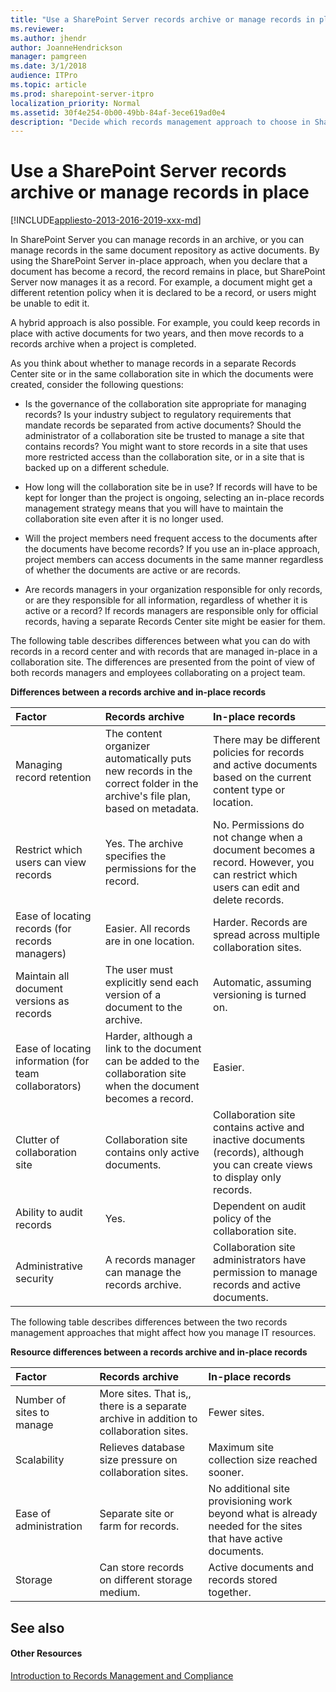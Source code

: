 ```yaml
---
title: "Use a SharePoint Server records archive or manage records in place"
ms.reviewer: 
ms.author: jhendr
author: JoanneHendrickson
manager: pamgreen
ms.date: 3/1/2018
audience: ITPro
ms.topic: article
ms.prod: sharepoint-server-itpro
localization_priority: Normal
ms.assetid: 30f4e254-0b00-49bb-84af-3ece619ad0e4
description: "Decide which records management approach to choose in SharePoint Server."
---
```


# Use a SharePoint Server records archive or manage records in place

[!INCLUDE[appliesto-2013-2016-2019-xxx-md](../includes/appliesto-2013-2016-2019-xxx-md.md)] 
  
In SharePoint Server you can manage records in an archive, or you can manage records in the same document repository as active documents. By using the SharePoint Server in-place approach, when you declare that a document has become a record, the record remains in place, but SharePoint Server now manages it as a record. For example, a document might get a different retention policy when it is declared to be a record, or users might be unable to edit it.
  
A hybrid approach is also possible. For example, you could keep records in place with active documents for two years, and then move records to a records archive when a project is completed.
  
As you think about whether to manage records in a separate Records Center site or in the same collaboration site in which the documents were created, consider the following questions:
  
- Is the governance of the collaboration site appropriate for managing records? Is your industry subject to regulatory requirements that mandate records be separated from active documents? Should the administrator of a collaboration site be trusted to manage a site that contains records? You might want to store records in a site that uses more restricted access than the collaboration site, or in a site that is backed up on a different schedule.
    
- How long will the collaboration site be in use? If records will have to be kept for longer than the project is ongoing, selecting an in-place records management strategy means that you will have to maintain the collaboration site even after it is no longer used.
    
- Will the project members need frequent access to the documents after the documents have become records? If you use an in-place approach, project members can access documents in the same manner regardless of whether the documents are active or are records.
    
- Are records managers in your organization responsible for only records, or are they responsible for all information, regardless of whether it is active or a record? If records managers are responsible only for official records, having a separate Records Center site might be easier for them. 
    
The following table describes differences between what you can do with records in a record center and with records that are managed in-place in a collaboration site. The differences are presented from the point of view of both records managers and employees collaborating on a project team. 
  
**Differences between a records archive and in-place records**

|**Factor**|**Records archive**|**In-place records**|
|:-----|:-----|:-----|
|Managing record retention  <br/> |The content organizer automatically puts new records in the correct folder in the archive's file plan, based on metadata.  <br/> |There may be different policies for records and active documents based on the current content type or location.  <br/> |
|Restrict which users can view records  <br/> |Yes. The archive specifies the permissions for the record.  <br/> |No. Permissions do not change when a document becomes a record. However, you can restrict which users can edit and delete records.  <br/> |
|Ease of locating records (for records managers)  <br/> |Easier. All records are in one location.  <br/> |Harder. Records are spread across multiple collaboration sites.  <br/> |
|Maintain all document versions as records  <br/> |The user must explicitly send each version of a document to the archive.  <br/> |Automatic, assuming versioning is turned on.  <br/> |
|Ease of locating information (for team collaborators)  <br/> |Harder, although a link to the document can be added to the collaboration site when the document becomes a record.  <br/> |Easier.  <br/> |
|Clutter of collaboration site  <br/> |Collaboration site contains only active documents.  <br/> |Collaboration site contains active and inactive documents (records), although you can create views to display only records.  <br/> |
|Ability to audit records  <br/> |Yes.  <br/> |Dependent on audit policy of the collaboration site.  <br/> |
|Administrative security  <br/> |A records manager can manage the records archive.  <br/> |Collaboration site administrators have permission to manage records and active documents.  <br/> |
   
The following table describes differences between the two records management approaches that might affect how you manage IT resources.
  
**Resource differences between a records archive and in-place records**

|**Factor**|**Records archive**|**In-place records**|
|:-----|:-----|:-----|
|Number of sites to manage  <br/> |More sites. That is,, there is a separate archive in addition to collaboration sites.  <br/> |Fewer sites.  <br/> |
|Scalability  <br/> |Relieves database size pressure on collaboration sites.  <br/> |Maximum site collection size reached sooner.  <br/> |
|Ease of administration  <br/> |Separate site or farm for records.  <br/> |No additional site provisioning work beyond what is already needed for the sites that have active documents.  <br/> |
|Storage  <br/> |Can store records on different storage medium.  <br/> |Active documents and records stored together.  <br/> |
   
## See also

#### Other Resources

[Introduction to Records Management and Compliance](https://go.microsoft.com/fwlink/?LinkId=397891)

